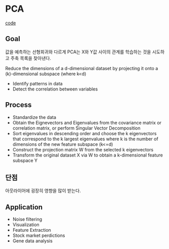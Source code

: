 # PCA

[code](https://github.com/hchoi256/ai-boot-camp/blob/main/ai/machine-learning/unsupervised-learning/pca/principal_component_analysis.ipynb)

## Goal
값을 예측하는 선형회귀와 다르게 PCA는 X와 Y값 사이의 관계를 학습하는 것을 시도하고 주축 목록을 찾아낸다.

Reduce the dimensions of a d-dimensional dataset by projecting it onto a (k)-dimensional subspace (where k<d)
- Identify patterns in data
- Detect the correlation between variables

## Process
- Standardize the data
- Obtain the Eignevectors and Eigenvalues from the covariance matrix or correlation matrix, or perform Singular Vector Decomposition
- Sort eigenvalues in descending order and choose the k eigenvectors that correspond to the k largest eigenvalues where k is the number of dimensions of the new feature subspace (k<=d)
- Construct the projection matrix W from the selected k eigenvectors
- Transform the original dataset X via W to obtain a k-dimensional feature subspace Y

## 단점
아웃라이어에 굉장히 영향을 많이 받는다.

## Application
- Noise filtering
- Visualization
- Feature Extraction
- Stock market perdictions
- Gene data analysis
